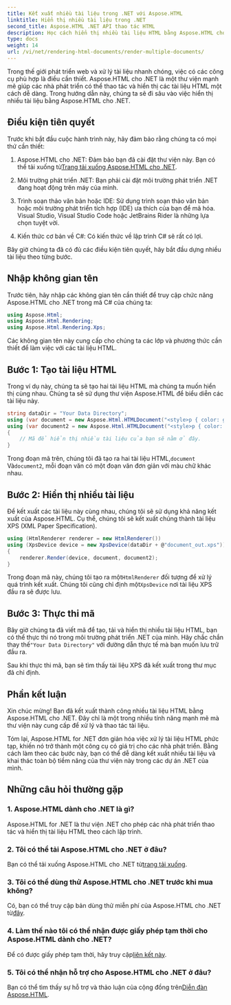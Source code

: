 ```yaml
---
title: Kết xuất nhiều tài liệu trong .NET với Aspose.HTML
linktitle: Hiển thị nhiều tài liệu trong .NET
second_title: Aspose.HTML .NET API thao tác HTML
description: Học cách hiển thị nhiều tài liệu HTML bằng Aspose.HTML cho .NET. Tăng cường khả năng xử lý tài liệu của bạn với thư viện mạnh mẽ này.
type: docs
weight: 14
url: /vi/net/rendering-html-documents/render-multiple-documents/
---
```

Trong thế giới phát triển web và xử lý tài liệu nhanh chóng, việc có các công cụ phù hợp là điều cần thiết. Aspose.HTML cho .NET là một thư viện mạnh mẽ giúp các nhà phát triển có thể thao tác và hiển thị các tài liệu HTML một cách dễ dàng. Trong hướng dẫn này, chúng ta sẽ đi sâu vào việc hiển thị nhiều tài liệu bằng Aspose.HTML cho .NET.

## Điều kiện tiên quyết

Trước khi bắt đầu cuộc hành trình này, hãy đảm bảo rằng chúng ta có mọi thứ cần thiết:

1.  Aspose.HTML cho .NET: Đảm bảo bạn đã cài đặt thư viện này. Bạn có thể tải xuống từ[Trang tải xuống Aspose.HTML cho .NET](https://releases.aspose.com/html/net/).

2. Môi trường phát triển .NET: Bạn phải cài đặt môi trường phát triển .NET đang hoạt động trên máy của mình.

3. Trình soạn thảo văn bản hoặc IDE: Sử dụng trình soạn thảo văn bản hoặc môi trường phát triển tích hợp (IDE) ưa thích của bạn để mã hóa. Visual Studio, Visual Studio Code hoặc JetBrains Rider là những lựa chọn tuyệt vời.

4. Kiến thức cơ bản về C#: Có kiến thức về lập trình C# sẽ rất có lợi.

Bây giờ chúng ta đã có đủ các điều kiện tiên quyết, hãy bắt đầu dựng nhiều tài liệu theo từng bước.

## Nhập không gian tên

Trước tiên, hãy nhập các không gian tên cần thiết để truy cập chức năng Aspose.HTML cho .NET trong mã C# của chúng ta:

```csharp
using Aspose.Html;
using Aspose.Html.Rendering;
using Aspose.Html.Rendering.Xps;
```

Các không gian tên này cung cấp cho chúng ta các lớp và phương thức cần thiết để làm việc với các tài liệu HTML.

## Bước 1: Tạo tài liệu HTML

Trong ví dụ này, chúng ta sẽ tạo hai tài liệu HTML mà chúng ta muốn hiển thị cùng nhau. Chúng ta sẽ sử dụng thư viện Aspose.HTML để biểu diễn các tài liệu này.

```csharp
string dataDir = "Your Data Directory";
using (var document = new Aspose.Html.HTMLDocument("<style>p { color: green; }</style><p>my first paragraph</p>", @"c:\work\"))
using (var document2 = new Aspose.Html.HTMLDocument("<style>p { color: blue; }</style><p>my first paragraph</p>", @"c:\work\"))
{
    // Mã để hiển thị nhiều tài liệu của bạn sẽ nằm ở đây.
}
```

Trong đoạn mã trên, chúng tôi đã tạo ra hai tài liệu HTML,`document` Và`document2`, mỗi đoạn văn có một đoạn văn đơn giản với màu chữ khác nhau.

## Bước 2: Hiển thị nhiều tài liệu

Để kết xuất các tài liệu này cùng nhau, chúng tôi sẽ sử dụng khả năng kết xuất của Aspose.HTML. Cụ thể, chúng tôi sẽ kết xuất chúng thành tài liệu XPS (XML Paper Specification).

```csharp
using (HtmlRenderer renderer = new HtmlRenderer())
using (XpsDevice device = new XpsDevice(dataDir + @"document_out.xps"))
{
    renderer.Render(device, document, document2);
}
```

 Trong đoạn mã này, chúng tôi tạo ra một`HtmlRenderer` đối tượng để xử lý quá trình kết xuất. Chúng tôi cũng chỉ định một`XpsDevice` nơi tài liệu XPS đầu ra sẽ được lưu.

## Bước 3: Thực thi mã

 Bây giờ chúng ta đã viết mã để tạo, tải và hiển thị nhiều tài liệu HTML, bạn có thể thực thi nó trong môi trường phát triển .NET của mình. Hãy chắc chắn thay thế`"Your Data Directory"` với đường dẫn thực tế mà bạn muốn lưu trữ đầu ra.

Sau khi thực thi mã, bạn sẽ tìm thấy tài liệu XPS đã kết xuất trong thư mục đã chỉ định.

## Phần kết luận
Xin chúc mừng! Bạn đã kết xuất thành công nhiều tài liệu HTML bằng Aspose.HTML cho .NET. Đây chỉ là một trong nhiều tính năng mạnh mẽ mà thư viện này cung cấp để xử lý và thao tác tài liệu.

Tóm lại, Aspose.HTML for .NET đơn giản hóa việc xử lý tài liệu HTML phức tạp, khiến nó trở thành một công cụ có giá trị cho các nhà phát triển. Bằng cách làm theo các bước này, bạn có thể dễ dàng kết xuất nhiều tài liệu và khai thác toàn bộ tiềm năng của thư viện này trong các dự án .NET của mình.

## Những câu hỏi thường gặp

### 1. Aspose.HTML dành cho .NET là gì?
Aspose.HTML for .NET là thư viện .NET cho phép các nhà phát triển thao tác và hiển thị tài liệu HTML theo cách lập trình.

### 2. Tôi có thể tải Aspose.HTML cho .NET ở đâu?
 Bạn có thể tải xuống Aspose.HTML cho .NET từ[trang tải xuống](https://releases.aspose.com/html/net/).

### 3. Tôi có thể dùng thử Aspose.HTML cho .NET trước khi mua không?
 Có, bạn có thể truy cập bản dùng thử miễn phí của Aspose.HTML cho .NET từ[đây](https://releases.aspose.com/).

### 4. Làm thế nào tôi có thể nhận được giấy phép tạm thời cho Aspose.HTML dành cho .NET?
 Để có được giấy phép tạm thời, hãy truy cập[liên kết này](https://purchase.aspose.com/temporary-license/).

### 5. Tôi có thể nhận hỗ trợ cho Aspose.HTML cho .NET ở đâu?
 Bạn có thể tìm thấy sự hỗ trợ và thảo luận của cộng đồng trên[Diễn đàn Aspose.HTML](https://forum.aspose.com/).
